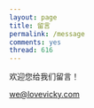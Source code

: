 ```yaml
---
layout: page
title: 留言
permalink: /message
comments: yes
thread: 616
---
```


欢迎您给我们留言！


<a href="mailto:we@lovevicky.com?subject=来自lovevicky的朋友">we@lovevicky.com</a>
